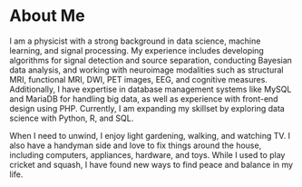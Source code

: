 # About Me

I am a physicist with a strong background in data science, machine learning, and signal processing. My experience includes developing algorithms for signal detection and source separation, conducting Bayesian data analysis, and working with neuroimage modalities such as structural MRI, functional MRI, DWI, PET images, EEG, and cognitive measures. Additionally, I have expertise in database management systems like MySQL and MariaDB for handling big data, as well as experience with front-end design using PHP. Currently, I am expanding my skillset by exploring data science with Python, R, and SQL.

When I need to unwind, I enjoy light gardening, walking, and watching TV. I also have a handyman side and love to fix things around the house, including computers, appliances, hardware, and toys. While I used to play cricket and squash, I have found new ways to find peace and balance in my life.
